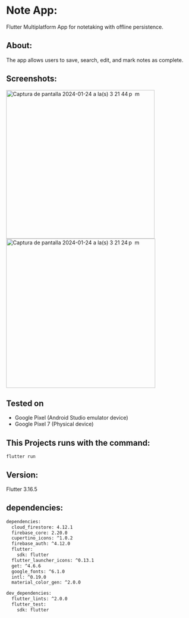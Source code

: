 # Note App:

Flutter Multiplatform App for notetaking with offline persistence.
## About:
 
The app allows users to save, search, edit, and mark notes as complete. 
## Screenshots:

<img width="399" alt="Captura de pantalla 2024-01-24 a la(s) 3 21 44 p  m" src="https://github.com/crisdur/note_app/assets/48272016/5f0d1947-7c35-48e0-92df-7f72cad0c969">

<img width="401" alt="Captura de pantalla 2024-01-24 a la(s) 3 21 24 p  m" src="https://github.com/crisdur/note_app/assets/48272016/ada274f3-3791-40fe-bdf8-aabc507aff89">


## Tested on

- Google Pixel (Android Studio emulator device)
- Google Pixel 7 (Physical device)

## This Projects runs with the command:

```
flutter run
```
## Version:

Flutter 3.16.5

## dependencies:
```bash
dependencies:
  cloud_firestore: 4.12.1
  firebase_core: 2.20.0
  cupertino_icons: ^1.0.2
  firebase_auth: ^4.12.0
  flutter:
    sdk: flutter
  flutter_launcher_icons: ^0.13.1
  get: ^4.6.6
  google_fonts: ^6.1.0
  intl: ^0.19.0
  material_color_gen: ^2.0.0

dev_dependencies:
  flutter_lints: ^2.0.0
  flutter_test:
    sdk: flutter
  ```
